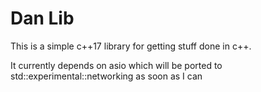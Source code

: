 # Dan Lib

This is a simple c++17 library for getting stuff done in c++.

It currently depends on asio which will be ported to std::experimental::networking as soon as I can
